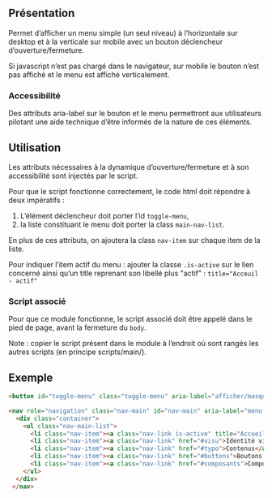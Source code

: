 Présentation
------------

Permet d’afficher un menu simple (un seul niveau) à l’horizontale sur desktop et à la verticale sur mobile avec un bouton déclencheur d’ouverture/fermeture.

Si javascript n’est pas chargé dans le navigateur, sur mobile le bouton n’est pas affiché et le menu est affiché verticalement.

### Accessibilité

Des attributs aria-label sur le bouton et le menu permettront aux utilisateurs pilotant une aide technique d’être informés de la nature de ces éléments.

Utilisation
-----------

Les attributs nécessaires à la dynamique d’ouverture/fermeture et à son accessibilité sont injectés par le script.

Pour que le script fonctionne correctement, le code html doit répondre à deux impératifs :

1. L’élément déclencheur doit porter l’id `toggle-menu`, 
2. la liste constituant le menu doit porter la class `main-nav-list`.

En plus de ces attributs, on ajoutera la class `nav-item` sur chaque item de la liste.

Pour indiquer l’item actif du menu : ajouter la classe `.is-active` sur le lien concerné ainsi qu’un title reprenant son libellé plus "actif" : `title="Acceuil - actif"`


### Script associé

Pour que ce module fonctionne, le script associé doit être appelé dans le pied de page, avant la fermeture du `body`.

Note : copier le script présent dans le module à l’endroit où sont rangés les autres scripts (en principe scripts/main/).


Exemple
-------

```html
<button id="toggle-menu" class="toggle-menu" aria-label="afficher/masquer le menu">Menu</button>

<nav role="navigation" class="nav-main" id="nav-main" aria-label="menu principal">
  <div class="container">
    <ul class="nav-main-list">
      <li class="nav-item"><a class="nav-link is-active" title="Accueil - actif" href="../index.html">Accueil</a></li>
      <li class="nav-item"><a class="nav-link" href="#visu">Identité visuelle</a></li>
      <li class="nav-item"><a class="nav-link" href="#typo">Contenus</a></li>
      <li class="nav-item"><a class="nav-link" href="#buttons">Boutons et formulaires</a></li>
      <li class="nav-item"><a class="nav-link" href="#composants">Composants</a></li>
    </ul>
  </div>
 </nav>

```
